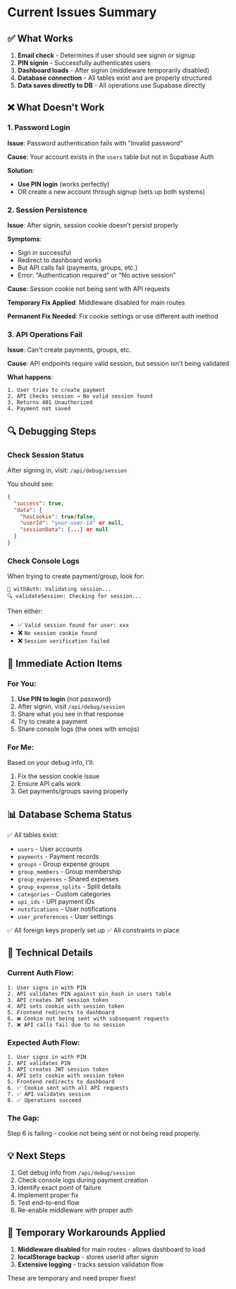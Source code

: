 # Current Issues Summary

## ✅ What Works

1. **Email check** - Determines if user should see signin or signup
2. **PIN signin** - Successfully authenticates users
3. **Dashboard loads** - After signin (middleware temporarily disabled)
4. **Database connection** - All tables exist and are properly structured
5. **Data saves directly to DB** - All operations use Supabase directly

## ❌ What Doesn't Work

### 1. Password Login
**Issue**: Password authentication fails with "Invalid password"

**Cause**: Your account exists in the `users` table but not in Supabase Auth

**Solution**: 
- **Use PIN login** (works perfectly)
- OR create a new account through signup (sets up both systems)

### 2. Session Persistence
**Issue**: After signin, session cookie doesn't persist properly

**Symptoms**:
- Sign in successful
- Redirect to dashboard works
- But API calls fail (payments, groups, etc.)
- Error: "Authentication required" or "No active session"

**Cause**: Session cookie not being sent with API requests

**Temporary Fix Applied**: Middleware disabled for main routes

**Permanent Fix Needed**: Fix cookie settings or use different auth method

### 3. API Operations Fail
**Issue**: Can't create payments, groups, etc.

**Cause**: API endpoints require valid session, but session isn't being validated

**What happens**:
```
1. User tries to create payment
2. API checks session → No valid session found
3. Returns 401 Unauthorized
4. Payment not saved
```

## 🔍 Debugging Steps

### Check Session Status
After signing in, visit: `/api/debug/session`

You should see:
```json
{
  "success": true,
  "data": {
    "hasCookie": true/false,
    "userId": "your-user-id" or null,
    "sessionData": {...} or null
  }
}
```

### Check Console Logs
When trying to create payment/group, look for:
```
🔐 withAuth: Validating session...
🔍 validateSession: Checking for session...
```

Then either:
- ✅ `Valid session found for user: xxx`
- ❌ `No session cookie found`
- ❌ `Session verification failed`

## 🎯 Immediate Action Items

### For You:
1. **Use PIN to login** (not password)
2. After signin, visit `/api/debug/session`
3. Share what you see in that response
4. Try to create a payment
5. Share console logs (the ones with emojis)

### For Me:
Based on your debug info, I'll:
1. Fix the session cookie issue
2. Ensure API calls work
3. Get payments/groups saving properly

## 📊 Database Schema Status

✅ All tables exist:
- `users` - User accounts
- `payments` - Payment records
- `groups` - Group expense groups
- `group_members` - Group membership
- `group_expenses` - Shared expenses
- `group_expense_splits` - Split details
- `categories` - Custom categories
- `upi_ids` - UPI payment IDs
- `notifications` - User notifications
- `user_preferences` - User settings

✅ All foreign keys properly set up
✅ All constraints in place

## 🔧 Technical Details

### Current Auth Flow:
```
1. User signs in with PIN
2. API validates PIN against pin_hash in users table
3. API creates JWT session token
4. API sets cookie with session token
5. Frontend redirects to dashboard
6. ❌ Cookie not being sent with subsequent requests
7. ❌ API calls fail due to no session
```

### Expected Auth Flow:
```
1. User signs in with PIN
2. API validates PIN
3. API creates JWT session token
4. API sets cookie with session token
5. Frontend redirects to dashboard
6. ✅ Cookie sent with all API requests
7. ✅ API validates session
8. ✅ Operations succeed
```

### The Gap:
Step 6 is failing - cookie not being sent or not being read properly.

## 💡 Next Steps

1. Get debug info from `/api/debug/session`
2. Check console logs during payment creation
3. Identify exact point of failure
4. Implement proper fix
5. Test end-to-end flow
6. Re-enable middleware with proper auth

## 🚨 Temporary Workarounds Applied

1. **Middleware disabled** for main routes - allows dashboard to load
2. **localStorage backup** - stores userId after signin
3. **Extensive logging** - tracks session validation flow

These are temporary and need proper fixes!
